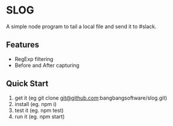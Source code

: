 SLOG
====

A simple node program to tail a local file and send it to #slack.

Features
--------

* RegExp filtering
* Before and After capturing

Quick Start
-----------

1. get it  (eg git clone git@github.com:bangbangsoftware/slog.git)
2. install (eg. npm i)
3. test it (eg. npm test)
4. run it  (eg. npm start)

